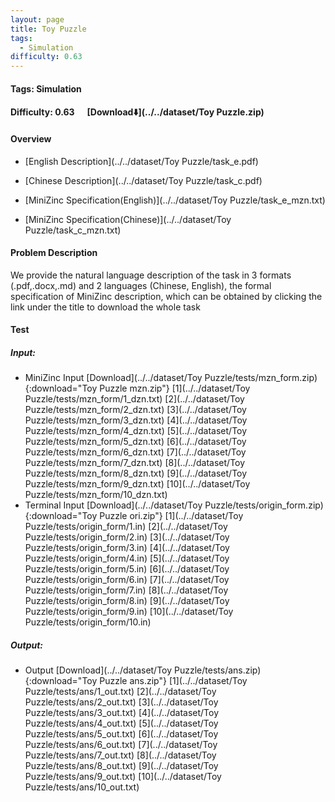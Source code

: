 ```yaml
---
layout: page
title: Toy Puzzle
tags:
  - Simulation
difficulty: 0.63
---
```


#### Tags: Simulation
#### Difficulty: 0.63 &nbsp;&nbsp;&nbsp;&nbsp; [Download⬇️](../../dataset/Toy Puzzle.zip)
#### Overview
- [English Description](../../dataset/Toy Puzzle/task_e.pdf)
- [Chinese Description](../../dataset/Toy Puzzle/task_c.pdf)
- [MiniZinc Specification(English)](../../dataset/Toy Puzzle/task_e_mzn.txt)

- [MiniZinc Specification(Chinese)](../../dataset/Toy Puzzle/task_c_mzn.txt)

#### Problem Description
We provide the natural language description of the task in 3 formats (.pdf,.docx,.md) and 2 languages (Chinese, English), the formal specification of MiniZinc description, which can be obtained by clicking the link under the title to download the whole task
#### Test
##### Input:
- MiniZinc Input [Download](../../dataset/Toy Puzzle/tests/mzn_form.zip){:download="Toy Puzzle mzn.zip"} [1](../../dataset/Toy Puzzle/tests/mzn_form/1_dzn.txt) [2](../../dataset/Toy Puzzle/tests/mzn_form/2_dzn.txt) [3](../../dataset/Toy Puzzle/tests/mzn_form/3_dzn.txt) [4](../../dataset/Toy Puzzle/tests/mzn_form/4_dzn.txt) [5](../../dataset/Toy Puzzle/tests/mzn_form/5_dzn.txt) [6](../../dataset/Toy Puzzle/tests/mzn_form/6_dzn.txt) [7](../../dataset/Toy Puzzle/tests/mzn_form/7_dzn.txt) [8](../../dataset/Toy Puzzle/tests/mzn_form/8_dzn.txt) [9](../../dataset/Toy Puzzle/tests/mzn_form/9_dzn.txt) [10](../../dataset/Toy Puzzle/tests/mzn_form/10_dzn.txt) 
- Terminal Input [Download](../../dataset/Toy Puzzle/tests/origin_form.zip){:download="Toy Puzzle ori.zip"} [1](../../dataset/Toy Puzzle/tests/origin_form/1.in) [2](../../dataset/Toy Puzzle/tests/origin_form/2.in) [3](../../dataset/Toy Puzzle/tests/origin_form/3.in) [4](../../dataset/Toy Puzzle/tests/origin_form/4.in) [5](../../dataset/Toy Puzzle/tests/origin_form/5.in) [6](../../dataset/Toy Puzzle/tests/origin_form/6.in) [7](../../dataset/Toy Puzzle/tests/origin_form/7.in) [8](../../dataset/Toy Puzzle/tests/origin_form/8.in) [9](../../dataset/Toy Puzzle/tests/origin_form/9.in) [10](../../dataset/Toy Puzzle/tests/origin_form/10.in) 

##### Output:
- Output [Download](../../dataset/Toy Puzzle/tests/ans.zip){:download="Toy Puzzle ans.zip"} [1](../../dataset/Toy Puzzle/tests/ans/1_out.txt) [2](../../dataset/Toy Puzzle/tests/ans/2_out.txt) [3](../../dataset/Toy Puzzle/tests/ans/3_out.txt) [4](../../dataset/Toy Puzzle/tests/ans/4_out.txt) [5](../../dataset/Toy Puzzle/tests/ans/5_out.txt) [6](../../dataset/Toy Puzzle/tests/ans/6_out.txt) [7](../../dataset/Toy Puzzle/tests/ans/7_out.txt) [8](../../dataset/Toy Puzzle/tests/ans/8_out.txt) [9](../../dataset/Toy Puzzle/tests/ans/9_out.txt) [10](../../dataset/Toy Puzzle/tests/ans/10_out.txt) 

